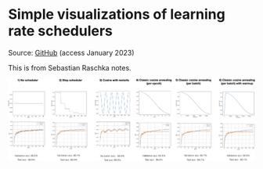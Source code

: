 # Simple visualizations of learning rate schedulers

Source: [GitHub](https://github.com/rasbt/machine-learning-notes/blob/7abac1b3dfe47b84887fcee80e5cca0e7ebf5061/learning-rates/scheduler-comparison/overview.png) (access January 2023)

This is from Sebastian Raschka notes. 

![image](learnig_rates.png)
